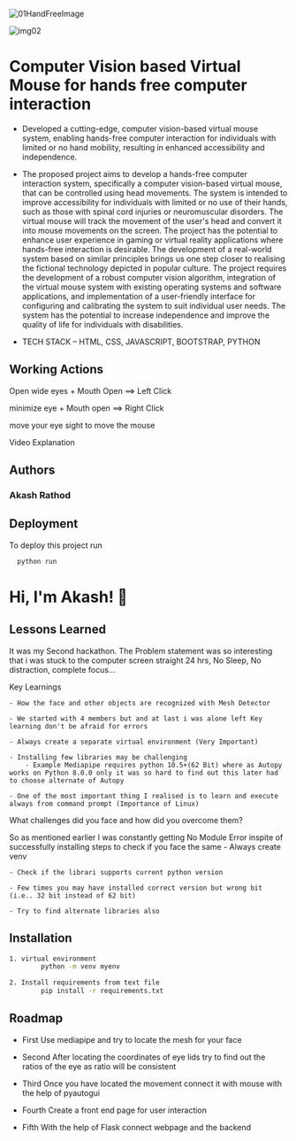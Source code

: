 

![01HandFreeImage](https://github.com/ak-akash03/HandFreeComputer/assets/114861476/ab0acc68-ce4c-45d7-a33c-060805d4d5a4)


![img02](https://github.com/ak-akash03/HandFreeComputer/assets/114861476/141d731a-aedc-4227-aef8-368a7bb64e02)



# Computer Vision based Virtual Mouse for hands free computer interaction

- Developed a cutting-edge, computer vision-based virtual mouse system, enabling hands-free computer interaction for individuals with limited or no hand mobility, resulting in enhanced accessibility and independence.

- The proposed project aims to develop a hands-free computer interaction system, specifically a computer vision-based virtual mouse, that can be controlled using head movements. The system is intended to improve accessibility for individuals with limited or no use of their hands, such as those with spinal cord injuries or neuromuscular disorders. The virtual mouse will track the movement of the user's head and convert it into mouse movements on the screen. The project has the potential to enhance user experience in gaming or virtual reality applications where hands-free interaction is desirable. The development of a real-world system based on similar principles brings us one step closer to realising the fictional technology depicted in popular culture. The project requires the development of a robust computer vision algorithm, integration of the virtual mouse system with existing operating systems and software applications, and implementation of a user-friendly interface for configuring and calibrating the system to suit individual user needs. The system has the potential to increase independence and improve the quality of life for individuals with disabilities.

-  TECH STACK – HTML, CSS, JAVASCRIPT, BOOTSTRAP, PYTHON

## Working Actions

Open wide eyes + Mouth Open ==> Left Click

minimize eye + Mouth open ==> Right Click

move your eye sight to move the mouse

Video Explanation



## Authors
### Akash Rathod




## Deployment

To deploy this project run

```bash
  python run
```


# Hi, I'm Akash! 👋


## Lessons Learned
It was my Second hackathon. The Problem statement was so interesting that i was stuck to the computer screen straight 24 hrs, No Sleep, No distraction, complete focus...

Key Learnings

    - How the face and other objects are recognized with Mesh Detector

    - We started with 4 members but and at last i was alone left Key learning don't be afraid for errors

    - Always create a separate virtual environment (Very Important)

    - Installing few libraries may be challenging
        - Example Mediapipe requires python 10.5+(62 Bit) where as Autopy works on Python 8.0.0 only it was so hard to find out this later had to choose alternate of Autopy 

    - One of the most important thing I realised is to learn and execute always from command prompt (Importance of Linux)

What challenges did you face and how did you overcome them?

So as mentioned earlier I was constantly getting No Module Error inspite of successfully installing 
    steps to check if you face the same 
    - Always create venv

    - Check if the librari supports current python version

    - Few times you may have installed correct version but wrong bit (i.e.. 32 bit instead of 62 bit)

    - Try to find alternate libraries also 


## Installation

```bash
1. virtual environment
        python -m venv myenv

2. Install requirements from text file
        pip install -r requirements.txt
```
    
## Roadmap

- First
    Use mediapipe and try to locate the mesh for your face

- Second
    After locating the coordinates of eye lids try to find out the ratios of the eye as ratio will be consistent 

- Third 
    Once you have located the movement connect it with mouse with the help of pyautogui

- Fourth 
    Create a front end page for user interaction

- Fifth 
    With the help of Flask connect webpage and the backend


